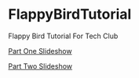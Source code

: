 # FlappyBirdTutorial

Flappy Bird Tutorial For Tech Club

[Part One Slideshow](https://docs.google.com/presentation/d/1Y6R6jFd2p1FG4XyLaFrBuNGr5eMjSCL3aFaWioziu3g/edit?usp=sharing)

[Part Two Slideshow](https://docs.google.com/presentation/d/1qjx9FfpdNPWbClj_awCDKMFHd1hMC5165fh4jS4qJRg/edit?usp=sharing)
